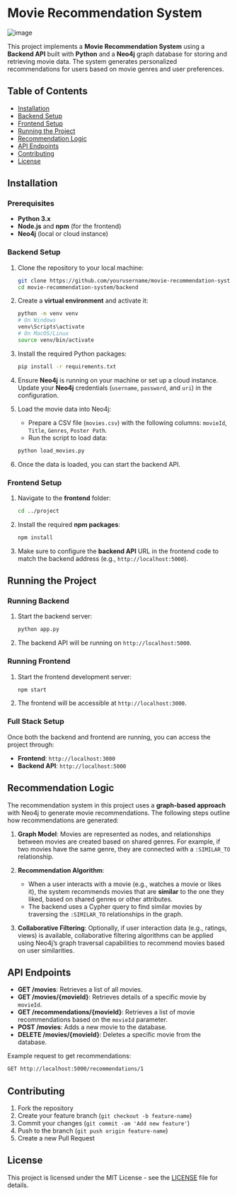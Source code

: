 # Movie Recommendation System
![image](https://github.com/user-attachments/assets/32223f84-47ee-48bb-b062-55bb0b6490ac)


This project implements a **Movie Recommendation System** using a **Backend API** built with **Python** and a **Neo4j** graph database for storing and retrieving movie data. The system generates personalized recommendations for users based on movie genres and user preferences.

## Table of Contents
- [Installation](#installation)
- [Backend Setup](#backend-setup)
- [Frontend Setup](#frontend-setup)
- [Running the Project](#running-the-project)
- [Recommendation Logic](#recommendation-logic)
- [API Endpoints](#api-endpoints)
- [Contributing](#contributing)
- [License](#license)

## Installation

### Prerequisites

- **Python 3.x**
- **Node.js** and **npm** (for the frontend)
- **Neo4j** (local or cloud instance)

### Backend Setup

1. Clone the repository to your local machine:
    ```bash
    git clone https://github.com/yourusername/movie-recommendation-system.git
    cd movie-recommendation-system/backend
    ```

2. Create a **virtual environment** and activate it:
    ```bash
    python -m venv venv
    # On Windows
    venv\Scripts\activate
    # On MacOS/Linux
    source venv/bin/activate
    ```

3. Install the required Python packages:
    ```bash
    pip install -r requirements.txt
    ```

4. Ensure **Neo4j** is running on your machine or set up a cloud instance. Update your **Neo4j** credentials (`username`, `password`, and `uri`) in the configuration.

5. Load the movie data into Neo4j:
    - Prepare a CSV file (`movies.csv`) with the following columns: `movieId`, `Title`, `Genres`, `Poster Path`.
    - Run the script to load data:
    ```bash
    python load_movies.py
    ```

6. Once the data is loaded, you can start the backend API.

### Frontend Setup

1. Navigate to the **frontend** folder:
    ```bash
    cd ../project
    ```

2. Install the required **npm packages**:
    ```bash
    npm install
    ```

3. Make sure to configure the **backend API** URL in the frontend code to match the backend address (e.g., `http://localhost:5000`).

## Running the Project

### Running Backend

1. Start the backend server:
    ```bash
    python app.py
    ```

2. The backend API will be running on `http://localhost:5000`.

### Running Frontend

1. Start the frontend development server:
    ```bash
    npm start
    ```

2. The frontend will be accessible at `http://localhost:3000`.

### Full Stack Setup

Once both the backend and frontend are running, you can access the project through:
- **Frontend**: `http://localhost:3000`
- **Backend API**: `http://localhost:5000`

## Recommendation Logic

The recommendation system in this project uses a **graph-based approach** with Neo4j to generate movie recommendations. The following steps outline how recommendations are generated:

1. **Graph Model**: Movies are represented as nodes, and relationships between movies are created based on shared genres. For example, if two movies have the same genre, they are connected with a `:SIMILAR_TO` relationship.

2. **Recommendation Algorithm**:
    - When a user interacts with a movie (e.g., watches a movie or likes it), the system recommends movies that are **similar** to the one they liked, based on shared genres or other attributes.
    - The backend uses a Cypher query to find similar movies by traversing the `:SIMILAR_TO` relationships in the graph.

3. **Collaborative Filtering**: Optionally, if user interaction data (e.g., ratings, views) is available, collaborative filtering algorithms can be applied using Neo4j’s graph traversal capabilities to recommend movies based on user similarities.

## API Endpoints

- **GET /movies**: Retrieves a list of all movies.
- **GET /movies/{movieId}**: Retrieves details of a specific movie by `movieId`.
- **GET /recommendations/{movieId}**: Retrieves a list of movie recommendations based on the `movieId` parameter.
- **POST /movies**: Adds a new movie to the database.
- **DELETE /movies/{movieId}**: Deletes a specific movie from the database.

Example request to get recommendations:
```bash
GET http://localhost:5000/recommendations/1
```

## Contributing

1. Fork the repository
2. Create your feature branch (`git checkout -b feature-name`)
3. Commit your changes (`git commit -am 'Add new feature'`)
4. Push to the branch (`git push origin feature-name`)
5. Create a new Pull Request

## License

This project is licensed under the MIT License - see the [LICENSE](LICENSE) file for details.

